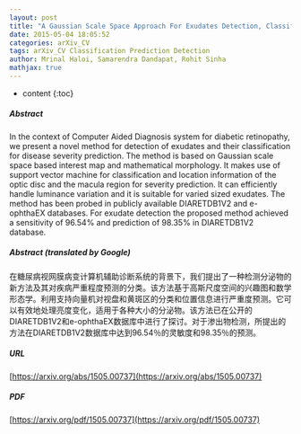 ```yaml
---
layout: post
title: "A Gaussian Scale Space Approach For Exudates Detection, Classification And Severity Prediction"
date: 2015-05-04 18:05:52
categories: arXiv_CV
tags: arXiv_CV Classification Prediction Detection
author: Mrinal Haloi, Samarendra Dandapat, Rohit Sinha
mathjax: true
---
```


* content
{:toc}

##### Abstract
In the context of Computer Aided Diagnosis system for diabetic retinopathy, we present a novel method for detection of exudates and their classification for disease severity prediction. The method is based on Gaussian scale space based interest map and mathematical morphology. It makes use of support vector machine for classification and location information of the optic disc and the macula region for severity prediction. It can efficiently handle luminance variation and it is suitable for varied sized exudates. The method has been probed in publicly available DIARETDB1V2 and e-ophthaEX databases. For exudate detection the proposed method achieved a sensitivity of 96.54% and prediction of 98.35% in DIARETDB1V2 database.

##### Abstract (translated by Google)
在糖尿病视网膜病变计算机辅助诊断系统的背景下，我们提出了一种检测分泌物的新方法及其对疾病严重程度预测的分类。该方法基于高斯尺度空间的兴趣图和数学形态学。利用支持向量机对视盘和黄斑区的分类和位置信息进行严重度预测。它可以有效地处理亮度变化，适用于各种大小的分泌物。该方法已在公开的DIARETDB1V2和e-ophthaEX数据库中进行了探讨。对于渗出物检测，所提出的方法在DIARETDB1V2数据库中达到96.54％的灵敏度和98.35％的预测。

##### URL
[https://arxiv.org/abs/1505.00737](https://arxiv.org/abs/1505.00737)

##### PDF
[https://arxiv.org/pdf/1505.00737](https://arxiv.org/pdf/1505.00737)

